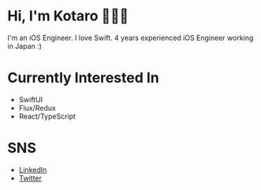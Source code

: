 # Hi, I'm Kotaro 👋👨‍💻
I'm an iOS Engineer. I love Swift.
4 years experienced iOS Engineer working in Japan :)


# Currently Interested In
- SwiftUI
- Flux/Redux
- React/TypeScript

# SNS
- [LinkedIn](https://www.linkedin.com/in/kotaro-fukuo)
- [Twitter](https://twitter.com/haptaro)
